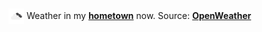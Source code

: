 <img src="assets/weather.png?hour=2022-03-01-21" alt="broken clouds" width="25" height="25" style="vertical-align:middle;position:relative;top:-1pt;"/> Weather in my [**hometown**](https://en.wikipedia.org/wiki/Shantou) now. Source: [**OpenWeather**](https://openweathermap.org/)
